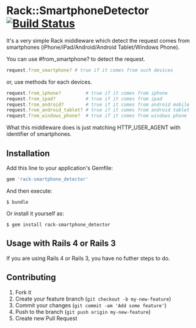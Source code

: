 # Rack::SmartphoneDetector [![Build Status](https://secure.travis-ci.org/ihara2525/rack-smartphone_detector.png?branch=master)](http://travis-ci.org/ihara2525/rack-smartphone_detector)

It's a very simple Rack middleware which detect the request comes from smartphones (iPhone/iPad/Android/Android Tablet/Windows Phone).  

You can use #from_smartphone? to detect the request.

```ruby
request.from_smartphone? # true if it comes from such devices
```

or, use methods for each devices.

```ruby
request.from_iphone?         # true if it comes from iphone
request.from_ipad?           # true if it comes from ipad
request.from_android?        # true if it comes from android mobile
request.from_android_tablet? # true if it comes from android tablet
request.from_windows_phone?  # true if it comes from windows phone
```

What this middleware does is just matching HTTP_USER_AGENT with identifier of smartphones.

## Installation

Add this line to your application's Gemfile:

```ruby
gem 'rack-smartphone_detector'
```

And then execute:

```
$ bundle
```

Or install it yourself as:

```
$ gem install rack-smartphone_detector
```

## Usage with Rails 4 or Rails 3

If you are using Rails 4 or Rails 3, you have no futher steps to do.

## Contributing

1. Fork it
2. Create your feature branch (`git checkout -b my-new-feature`)
3. Commit your changes (`git commit -am 'Add some feature'`)
4. Push to the branch (`git push origin my-new-feature`)
5. Create new Pull Request
